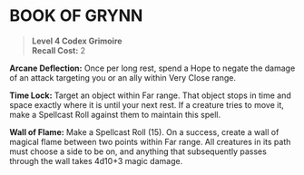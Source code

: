 # BOOK OF GRYNN

> **Level 4 Codex Grimoire**  
> **Recall Cost:** 2

**Arcane Deflection:** Once per long rest, spend a Hope to negate the damage of an attack targeting you or an ally within Very Close range.

**Time Lock:** Target an object within Far range. That object stops in time and space exactly where it is until your next rest. If a creature tries to move it, make a Spellcast Roll against them to maintain this spell.

**Wall of Flame:** Make a Spellcast Roll (15). On a success, create a wall of magical flame between two points within Far range. All creatures in its path must choose a side to be on, and anything that subsequently passes through the wall takes 4d10+3 magic damage.
